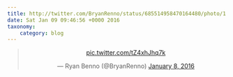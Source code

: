 ```yaml
---
title: http://twitter.com/BryanRenno/status/685514958470164480/photo/1
date: Sat Jan 09 09:46:56 +0000 2016
taxonomy:
    category: blog
---
```

<blockquote class="twitter-tweet" align="center" width="350"><p lang="und" dir="ltr"><a href="http://twitter.com/BryanRenno/status/685514958470164480/photo/1">pic.twitter.com/tZ4xhJhq7k</a></p>&mdash; Ryan Benno (@BryanRenno) <a href="https://twitter.com/BryanRenno/status/685514958470164480">January 8, 2016</a></blockquote>
